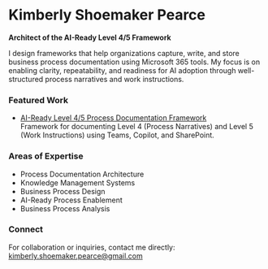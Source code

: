 # Kimberly Shoemaker Pearce  
**Architect of the AI-Ready Level 4/5 Framework**

I design frameworks that help organizations capture, write, and store business process documentation using Microsoft 365 tools. My focus is on enabling clarity, repeatability, and readiness for AI adoption through well-structured process narratives and work instructions.

### Featured Work
- [AI-Ready Level 4/5 Process Documentation Framework](https://github.com/kimberly-shoemaker-pearce/ai-ready-level-4-5-framework)  
  Framework for documenting Level 4 (Process Narratives) and Level 5 (Work Instructions) using Teams, Copilot, and SharePoint.

### Areas of Expertise
- Process Documentation Architecture  
- Knowledge Management Systems  
- Business Process Design  
- AI-Ready Process Enablement
- Business Process Analysis

### Connect
For collaboration or inquiries, contact me directly:  
[kimberly.shoemaker.pearce@gmail.com](mailto:kimberly.shoemaker.pearce@gmail.com)
